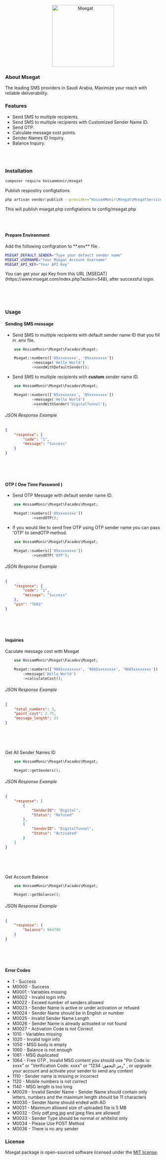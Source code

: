 <p align="center"><a href="https://www.msegat.com/" target="_blank"><img src="https://www.msegat.com/public/assets/img/logo/msegat.png" alt="Msegat" width="200"></a></p>


### About Msegat
The leading SMS providers in Saudi Arabia, Maximize your reach with reliable deliverability.

### Features
- Send SMS to multiple recipients.
- Send SMS to multiple recipients with Customized Sender Name ID.
- Send OTP.
- Calculate message cost points.
- Sender Names ID Inquiry.
- Balance Inquiry.

<br /><br />
### Installation

```bash
composer require hossammonir/msegat
```

<p>Publish respostiry configtations</p>

```bash
php artisan vendor:publish --provider="HossamMonir\Msegat\MsegatServiceProvider"
```

<p>This will publish msegat.php configtations to config/msegat.php</p>

<br /><br />
#### Prepare Environment

<p>Add the following configration to **.env** file .</p>

```bash
MSEGAT_DEFAULT_SENDER="Type your default sender name"
MSEGAT_USERNAME="Your Msegat Account Username"
MSEGAT_API_KEY="Your API Key"
```

<p>You can get your api Key from this URL [MSEGAT](https://www.msegat.com/index.php?action=548), after successful login.</p>

<br /><br /><br />
### Usage

#### Sending SMS message

* Send SMS to multiple recipients with default sender name ID that you fill in .env file.

```php
    use HossamMonir\Msegat\Facades\Msegat;

    Msegat::numbers(['05xxxxxxxx', '05xxxxxxxx'])
            ->message('Hello World')
            ->sendWithDefaultSender();
```


* Send SMS to multiple recipients with **custom** sender name ID.

```php
    use HossamMonir\Msegat\Facades\Msegat;

    Msegat::numbers(['05xxxxxxxx', '05xxxxxxxx'])
            ->message('Hello World')
            ->sendWithSender('DigitalTunnel');
```

###### JSON Response Example

```json
{
    "response": {
        "code": "1",
        "message": "Success"
    }
}
```

<br /><br /><br />
#### OTP ( One Time Password )

* Send OTP Message with default sender name ID.

```php
    use HossamMonir\Msegat\Facades\Msegat;

    Msegat::numbers(['05xxxxxxxx'])
            ->sendOTP();
```

* If you would like to send free OTP using OTP sender name you can pass 'OTP' to sendOTP method.

```php
    use HossamMonir\Msegat\Facades\Msegat;

    Msegat::numbers(['05xxxxxxxx'])
            ->sendOTP('OTP');
```

###### JSON Response Example

```json
{
    "response": {
        "code": "1",
        "message": "Success"
    },
    "pin": "7693"
}
```


<br /><br /><br />
#### Inquiries

<p>Caculate message cost with Msegat</p>

```php
    use HossamMonir\Msegat\Facades\Msegat;

    Msegat::numbers(['9665xxxxxxxx', '9665xxxxxxxx', '9665xxxxxxxx'])
        ->message('Hello World')
        ->calculateCost();
```

###### JSON Response Example

```json
{
    "total_numbers": 3,
    "point_cost": 2.75,
    "message_length": 23
}
```

<br /> <br /> <br />
<p>Get All Sender Names ID</p>

```php
    use HossamMonir\Msegat\Facades\Msegat;

    Msegat::getSenders();
```

###### JSON Response Example

```json
{
    "response": [
        {
            "SenderID": "Digital",
            "Status": "Refused"
        },
        {
            "SenderID": "DigitalTunnel",
            "Status": "Activated"
        }
    ]
}
```


<br /> <br /> <br />
<p>Get Account Balance</p>

```php
    use HossamMonir\Msegat\Facades\Msegat;

    Msegat::getBalance();
```

###### JSON Response Example

```json
{
    "response": {
        "balance": 964795
    }
}
```


<br /><br /><br />
#### Error Codes
* 1 - Success
* M0000 - Success
* M0001 - Variables missing
* M0002 - Invalid login info
* M0022 - Exceed number of senders allowed
* M0023 - Sender Name is active or under activation or refused
* M0024 - Sender Name should be in English or number
* M0025 - Invalid Sender Name Length
* M0026 - Sender Name is already activated or not found
* M0027 - Activation Code is not Correct
* 1010 - Variables missing
* 1020 - Invalid login info
* 1050 - MSG body is empty
* 1060 - Balance is not enough
* 1061 - MSG duplicated
* 1064 - Free OTP , Invalid MSG content you should use "Pin Code is: xxxx" or "Verification Code: xxxx" or "رمز التحقق: 1234" , or upgrade your account and activate your sender to send any content
* 1110 - Sender name is missing or incorrect
* 1120 - Mobile numbers is not correct
* 1140 - MSG length is too long
* M0029 - Invalid Sender Name - Sender Name should contain only letters, numbers and the maximum length should be 11 characters
* M0030 - Sender Name should ended with AD
* M0031 - Maximum allowed size of uploaded file is 5 MB
* M0032 - Only pdf,png,jpg and jpeg files are allowed!
* M0033 - Sender Type should be normal or whitelist only
* M0034 - Please Use POST Method
* M0036 - There is no any sender


### License
Msegat package is open-sourced software licensed under the [MIT license](https://opensource.org/licenses/MIT).
